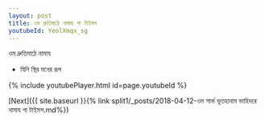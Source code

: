 ```yaml
---
layout: post
title: ওম দ্রুতিমাঠে নামায গা টাইমস
youtubeId: YeolXmqx_sg
---
```

 
 
 ওম দ্রুতিমাঠে নামায  
 
 -  যিনি স্থির মনের রূপ 
 
  
 
  
 
 
 
 
 
 


{% include youtubePlayer.html id=page.youtubeId %}
 
[Next]({{ site.baseurl }}{% link  split1/_posts/2018-04-12-ওম সার্ভ ভূতহানাম ভাহিদরে নামায গা টাইমস.md%})
 
